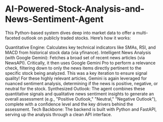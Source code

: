 # AI-Powered-Stock-Analysis-and-News-Sentiment-Agent

This Python-based system dives deep into market data to offer a multi-faceted outlook on publicly traded stocks. Here’s how it works:

Quantitative Engine: Calculates key technical indicators like SMAs, RSI, and MACD from historical stock data (via yfinance).
Intelligent News Analysis (with Google Gemini):
Fetches a broad set of recent news articles (via NewsAPI).
Critically, it then uses Google Gemini Pro to perform a relevance check, filtering down to only the news items directly pertinent to the specific stock being analyzed. This was a key iteration to ensure signal quality!
For these highly relevant articles, Gemini is again leveraged for nuanced sentiment analysis, determining if the news is positive, negative, or neutral for the stock.
Synthesized Outlook: The agent combines these quantitative signals and qualitative news sentiment insights to generate an overall assessment (e.g., "Positive Outlook," "Neutral," "Negative Outlook"), complete with a confidence level and the key drivers behind the assessment.
Tech Backbone: The backend is built with Python and FastAPI, serving up the analysis through a clean API interface.
